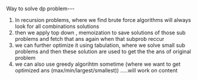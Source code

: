 Way to solve dp problem---
 1) In recursion problems, where we find brute force algorithms will always look for all 
combinations  solutions 
 2) then we apply top down , memoization to save solutions of those sub problems and fetch that ans again
    when that subprob reccur
 3) we can further optimize it using tabulation, where we solve small sub problems and then these solution
   are used to get the the ans of original problem
 4)  we can also use greedy algorihtm sometime (where we want to get optimized ans (max/min/largest/smallest))
.....will work on content